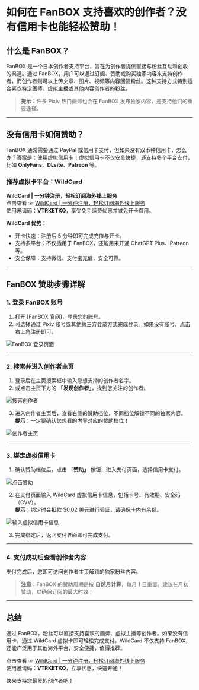 # 如何在 FanBOX 支持喜欢的创作者？没有信用卡也能轻松赞助！

## 什么是 FanBOX？

FanBOX 是一个日本创作者支持平台，旨在为创作者提供直接与粉丝互动和创收的渠道。通过 FanBOX，用户可以通过订阅、赞助或购买独家内容来支持创作者，而创作者则可以上传文章、图片、视频等内容回馈粉丝。这种支持方式特别适合喜欢特定画师、虚拟主播或其他内容创作者的粉丝。

> **提示**：许多 Pixiv 热门画师也会在 FanBOX 发布独家内容，是支持他们的重要途径。

---

## 没有信用卡如何赞助？

FanBOX 通常需要通过 PayPal 或信用卡支付，但如果没有双币种信用卡，怎么办？答案是：使用虚拟信用卡！虚拟信用卡不仅安全快捷，还支持多个平台支付，比如 **OnlyFans**、**DLsite**、**Patreon** 等。

### 推荐虚拟卡平台：WildCard

**WildCard | 一分钟注册，轻松订阅海外线上服务**  
点击查看 ☞ [WildCard | 一分钟注册，轻松订阅海外线上服务](https://yeka.ai/i/VTRKETKQ)  
使用邀请码：**VTRKETKQ**，享受免手续费优惠并减免开卡费用。

**WildCard 优势**：
- 开卡快速：注册后 5 分钟即可完成充值与开卡。
- 支持多平台：不仅适用于 FanBOX，还能用来开通 ChatGPT Plus、Patreon 等。
- 安全保障：支持微信、支付宝充值，安全可靠。

---

## FanBOX 赞助步骤详解

### 1. 登录 FanBOX 账号

1. 打开 [FanBOX 官网]，登录您的账号。
2. 可选择通过 Pixiv 账号或其他第三方登录方式完成登录。如果没有账号，点击右上角注册即可。

![FanBOX 登录页面](https://files.mdnice.com/user/57216/c0c09fea-2d59-4748-99df-567e44cfc3b9.jpg)

---

### 2. 搜索并进入创作者主页

1. 登录后在主页搜索框中输入您想支持的创作者名字。
2. 或点击主页下方的 **「发现创作者」**，找到您关注的创作者。

![搜索创作者](https://files.mdnice.com/user/57216/ec6a7db1-a101-4165-bf92-83b620109385.png)

3. 进入创作者主页后，查看右侧的赞助档位，不同档位解锁不同的独家内容。  
   **提示**：一定要确认您想看的内容对应的赞助档位！

![创作者主页](https://files.mdnice.com/user/57216/e21a009c-90c9-44c2-80d9-62e64d42d899.png)

---

### 3. 绑定虚拟信用卡

1. 确认赞助档位后，点击 **「赞助」** 按钮，进入支付页面，选择信用卡支付。

![点击赞助](https://files.mdnice.com/user/57216/64903c9e-a24a-4708-8352-ee36c35de2da.png)

2. 在支付页面输入 WildCard 虚拟信用卡信息，包括卡号、有效期、安全码（CVV）。  
   **提示**：绑定时会扣款 $0.02 美元进行验证，请确保卡内有余额。

![输入虚拟信用卡信息](https://files.mdnice.com/user/57216/88fca800-8a96-40c4-8e2d-f5ccb65022bd.png)

3. 完成绑定后，返回支付界面即可完成支付。

---

### 4. 支付成功后查看创作者内容

支付完成后，您即可访问创作者主页解锁的独家粉丝内容。

> **注意**：FanBOX 的赞助周期是按 **自然月计算**，每月 1 日重置。建议在月初赞助，以确保订阅的最大时效！

---

## 总结

通过 FanBOX，粉丝可以直接支持喜欢的画师、虚拟主播等创作者。如果没有信用卡，通过 WildCard 虚拟卡即可轻松完成支付。WildCard 不仅支持 FanBOX，还能广泛用于其他海外平台，安全便捷，值得推荐。

点击查看 ☞ [WildCard | 一分钟注册，轻松订阅海外线上服务](https://yeka.ai/i/VTRKETKQ)  
使用邀请码：**VTRKETKQ**，立享优惠，快速开通！

快来支持您最爱的创作者吧！
